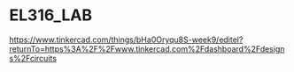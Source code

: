 # EL316_LAB
https://www.tinkercad.com/things/bHa0Oryqu8S-week9/editel?returnTo=https%3A%2F%2Fwww.tinkercad.com%2Fdashboard%2Fdesigns%2Fcircuits
